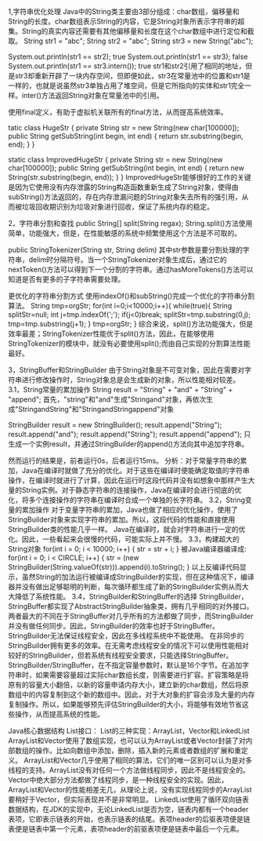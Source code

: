 1,字符串优化处理
Java中的String类主要由3部分组成：char数组，偏移量和String的长度。char数组表示String的内容，它是String对象所表示字符串的超集。String的真实内容还需要有其他偏移量和长度在这个char数组中进行定位和截取。
String str1 = "abc";
String str2 = "abc";
String str3 = new String("abc");

System.out.println(str1 == str2);          true
System.out.println(str1 == str3);          false
System.out.println(str1 == str3.intern()); true
str1和str2引用了相同的地址，但是str3却重新开辟了一块内存空间，但即便如此，str3在常量池中的位置和str1是一样的，也就是说虽然str3单独占用了堆空间，但是它所指向的实体和str1完全一样。inter()方法返回String对象在常量池中的引用。

使用final定义，有助于虚拟机关联所有的final方法，从而提高系统效率。

tatic class HugeStr {
	private String str = new String(new char[100000]);
	public String getSubString(int begin, int end) {
		return str.substring(begin, end);
	}
}

static class ImprovedHugeStr {
	private String str = new String(new char[100000]);
	public String getSubString(int begin, int end) {
		return new String(str.substring(begin, end));
	}
}
ImprovedHugeStr能够很好的工作的关键是因为它使用没有内存泄露的String构造函数重新生成了String对象，使得由subString()方法返回的，存在内存泄漏问题的String对象失去所有的强引用，从而被垃圾回收期识别为垃圾对象进行回收，保证了系统内存的稳定。

2，字符串分割和查找
public String[] split(String regax);
String.split()方法使用简单，功能强大，但是，在性能敏感的系统中频繁使用这个方法是不可取的。

public StringTokenizer(String str, String delim)
其中str参数是要分割处理的字符串，delim时分隔符号。当一个StringTokenizer对象生成后，通过它的nextToken()方法可以得到下一个分割的字符串。通过hasMoreTokens()方法可以知道是否有更多的子字符串需要处理。

更优化的字符串分割方式
使用indexOf()和subString()完成一个优化的字符串分割算法。
String tmp=orgStr;
for(int i=0;i<10000;i++){
 while(true){
	String splitStr=null;
  int j=tmp.indexOf(';');
  if(j<0)break;
  splitStr=tmp.substring(0,j);
  tmp=tmp.substring(j+1);
 }
 tmp=orgStr;
}
综合来说，split()方法功能强大，但是效率最差；StringTokenizer性能优于split()方法，因此，在能够使用StringTokenizer的模块中，就没有必要使用split();而由自己实现的分割算法性能最好。

3，StringBuffer和StringBuilder
由于String对象是不可变对象，因此在需要对字符串进行修改操作时，String对象总是会生成新的对象，所以性能相对较差。
3.1，String常量的累加操作
String result = "String" + "and" + "String" + "append";
首先，"string"和"and"生成"Stringand"对象，再依次生成"StringandString"和"StringandStringappend"对象

StringBuilder result = new StringBuilder();
result.append("String");
result.append("and");
result.append("String");
result.append("append");
只生成一个实例result，并通过StringBuilder的append()方法向其中追加字符串。

然而运行的结果是，前者运行0s，后者运行15ms。
分析：对于常量字符串的累加，Java在编译时就做了充分的优化。对于这些在编译时便能确定取值的字符串操作，在编译时就进行了计算，因此在运行时这段代码并没有如想象中那样产生大量的String实例。对于静态字符串的连接操作，Java在编译时会进行彻底的优化，将多个连接操作的字符串在编译时合成一个单独的长字符串。
3.2，String变量的累加操作
对于变量字符串的累加，Java也做了相应的优化操作，使用了StringBuilder对象来实现字符串的累加。所以，这段代码的性能和直接使用StringBuilder类的性能几乎一样。
Java在编译时，就会对字符串进行一定的优化。因此，一些看起来会很慢的代码，可能实际上并不慢。
3.3，构建超大的String对象
for(int i = 0; i < 10000; i++) {
	str = str + i;
} 被Java编译器编译成:
for(int i = 0; i < CIRCLE; i++) {
	str = (new StringBuilder(String.valueOf(str))).append(i).toString();
}
以上反编译代码显示，虽然String的加法运行被编译成StringBuilder的实现，但在这种情况下，编译器并没有做出足够聪明的判断，每次循环都生成了新的StringBuilder实例从而大大降低了系统性能。
3.4，StringBuilder和StringBuffer的选择
StringBuilder，StringBuffer都实现了AbstractStringBuilder抽象类，拥有几乎相同的对外接口。两者最大的不同在于StringBuffer对几乎所有的方法都做了同步，而StringBuilder并没有做任何同步。因此，StringBuilder的效率也好于StringBuffer。StringBuilder无法保证线程安全，因此在多线程系统中不能使用。
在非同步的StringBuilder拥有更多的效率。在无需考虑线程安全的情况下可以使用性能相对较好的StringBuilder，但若系统有线程安全要求，只能选择StringBuffer。
StringBuilder/StringBuffer，在不指定容量参数时，默认是16个字节。在追加字符串时，如果需要容量超过实际char数组长度，则需要进行扩容。扩容策略是将原有的容量大小翻倍，以新的容量申请内存大小，建立新的char数组，然后将原数组中的内容复制到这个新的数组中。因此，对于大对象的扩容会涉及大量的内存复制操作。所以，如果能够预先评估StringBuilder的大小，将能够有效地节省这些操作，从而提高系统的性能。

Java核心数据结构
List接口：
List的三种实现：ArrayList，Vector和LinkedList
ArrayList和Vector使用了数组实现，也可以认为ArrayList或者Vector封装了对内部数组的操作。比如向数组中添加，删除，插入新的元素或者数组的扩展和重定义。
ArrayList和Vector几乎使用了相同的算法，它们的唯一区别可以认为是对多线程的支持。ArrayList没有对任何一个方法做线程同步，因此不是线程安全的。Vector中绝大部分方法都做了线程同步，是一种线程安全的实现。因此，ArrayList和Vector的性能相差无几，从理论上说，没有实现线程同步的ArrayList要稍好于Vector，但实际表现并不是非常明显。
LinkedList使用了循环双向链表数据结构，在JDK的实现中，无论LinkedList是否为空，链表内都有一个header表项，它即表示链表的开始，也表示链表的结尾。表项header的后驱表项便是链表便是链表中第一个元素，表项header的前驱表项便是链表中最后一个元素。
